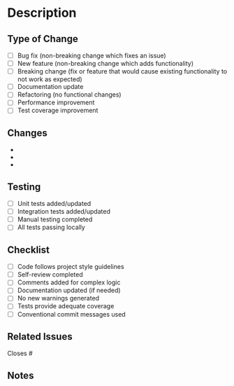 # Description

<!-- Provide a brief summary of the changes -->

## Type of Change

<!-- Mark relevant options with an 'x' -->

- [ ] Bug fix (non-breaking change which fixes an issue)
- [ ] New feature (non-breaking change which adds functionality)
- [ ] Breaking change (fix or feature that would cause existing functionality to not work as expected)
- [ ] Documentation update
- [ ] Refactoring (no functional changes)
- [ ] Performance improvement
- [ ] Test coverage improvement

## Changes

<!-- List key changes made in this PR -->

-
-
-

## Testing

<!-- Describe the testing you've done -->

- [ ] Unit tests added/updated
- [ ] Integration tests added/updated
- [ ] Manual testing completed
- [ ] All tests passing locally

## Checklist

- [ ] Code follows project style guidelines
- [ ] Self-review completed
- [ ] Comments added for complex logic
- [ ] Documentation updated (if needed)
- [ ] No new warnings generated
- [ ] Tests provide adequate coverage
- [ ] Conventional commit messages used

## Related Issues

<!-- Link any related issues -->

Closes #

## Notes

<!-- Any additional context or notes for reviewers -->

